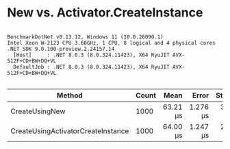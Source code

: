# New vs. Activator.CreateInstance




```

BenchmarkDotNet v0.13.12, Windows 11 (10.0.26090.1)
Intel Xeon W-2123 CPU 3.60GHz, 1 CPU, 8 logical and 4 physical cores
.NET SDK 9.0.100-preview.2.24157.14
  [Host]     : .NET 8.0.3 (8.0.324.11423), X64 RyuJIT AVX-512F+CD+BW+DQ+VL
  DefaultJob : .NET 8.0.3 (8.0.324.11423), X64 RyuJIT AVX-512F+CD+BW+DQ+VL


```
| Method                             | Count | Mean     | Error    | StdDev   | Gen0    | Gen1   | Allocated |
|----------------------------------- |------ |---------:|---------:|---------:|--------:|-------:|----------:|
| CreateUsingNew                     | 1000  | 63.21 μs | 1.276 μs | 3.620 μs | 22.3389 | 4.8828 |  94.34 KB |
| CreateUsingActivatorCreateInstance | 1000  | 64.00 μs | 1.247 μs | 2.048 μs | 22.3389 | 4.8828 |  94.34 KB |
